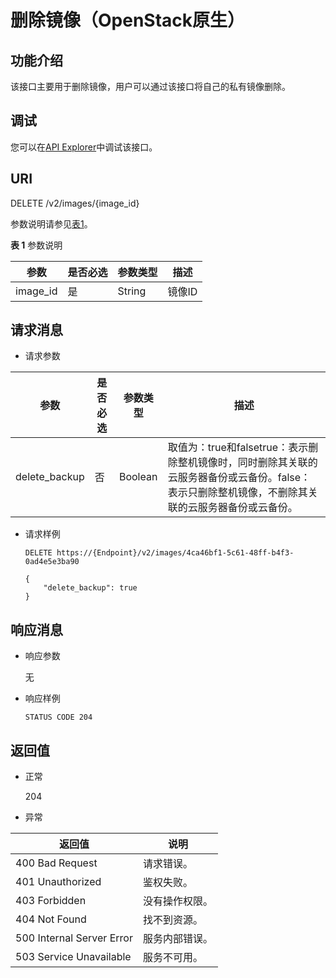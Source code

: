 # 删除镜像（OpenStack原生）<a name="ims_03_0706"></a>

## 功能介绍<a name="section24723024"></a>

该接口主要用于删除镜像，用户可以通过该接口将自己的私有镜像删除。

## 调试<a name="section44686511322"></a>

您可以在[API Explorer](https://apiexplorer.developer.huaweicloud.com/apiexplorer/doc?locale=zh-cn&consoleCurrentProductId=ims&consoleCurrentProductshort=&product=IMS&api=GlanceDeleteImage)中调试该接口。

## URI<a name="section21180630"></a>

DELETE /v2/images/\{image\_id\}

参数说明请参见[表1](#table27262282)。

**表 1**  参数说明

|参数|是否必选|参数类型|描述|
|--|--|--|--|
|image_id|是|String|镜像ID|


## 请求消息<a name="section56407950"></a>

-   请求参数

|参数|是否必选|参数类型|描述|
|--|--|--|--|
|delete_backup|否|Boolean|取值为：true和falsetrue：表示删除整机镜像时，同时删除其关联的云服务器备份或云备份。false：表示只删除整机镜像，不删除其关联的云服务器备份或云备份。|


-   请求样例

    ```
    DELETE https://{Endpoint}/v2/images/4ca46bf1-5c61-48ff-b4f3-0ad4e5e3ba90
    ```

    ```
    {
        "delete_backup": true
    }
    ```


## 响应消息<a name="section37909503"></a>

-   响应参数

    无

-   响应样例

    ```
    STATUS CODE 204
    ```


## 返回值<a name="section5641212"></a>

-   正常

    204

-   异常

|返回值|说明|
|--|--|
|400 Bad Request|请求错误。|
|401 Unauthorized|鉴权失败。|
|403 Forbidden|没有操作权限。|
|404 Not Found|找不到资源。|
|500 Internal Server Error|服务内部错误。|
|503 Service Unavailable|服务不可用。|




